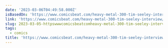 ```yaml
---
date: '2023-03-06T04:49:58.000Z'
isBasedOn: 'https://www.comicsbeat.com/heavy-metal-300-tim-seeley-interview/'
link: 'https://www.comicsbeat.com/heavy-metal-300-tim-seeley-interview/'
slug: 2023-03-05-httpswwwcomicsbeatcomheavy-metal-300-tim-seeley-interview
tags:
  - comics
title: 'https://www.comicsbeat.com/heavy-metal-300-tim-seeley-interview/'
---
```


